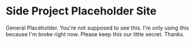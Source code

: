 # Side Project Placeholder Site
General Placeholder.
You're not supposed to see this. I'm only using this because I'm broke right now.
Please keep this our little secret. Thanks.
